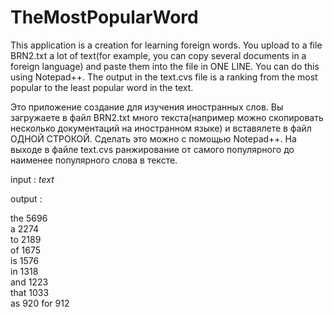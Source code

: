 # TheMostPopularWord
This application is a creation for learning foreign words. You upload to a file BRN2.txt a lot of text(for example, you can copy several documents in a foreign language) and paste them into the file in ONE LINE. You can do this using Notepad++.
The output in the text.cvs file is a ranking from the most popular to the least popular word in the text.

Это приложение создание для изучения иностранных слов. Вы загружаете в файл BRN2.txt много текста(например можно скопировать несколько документаций на иностранном языке) и вставялете в файл ОДНОЙ СТРОКОЙ. Сделать это можно с помощью Notepad++.
На выходе в файле text.cvs ранжирование от самого популярного до наименее популярного слова в тексте.

input : *text*

output :

the	5696	
a	2274	
to	2189	
of	1675	
is	1576	
in	1318	
and	1223	
that	1033	
as	920	
for	912	

